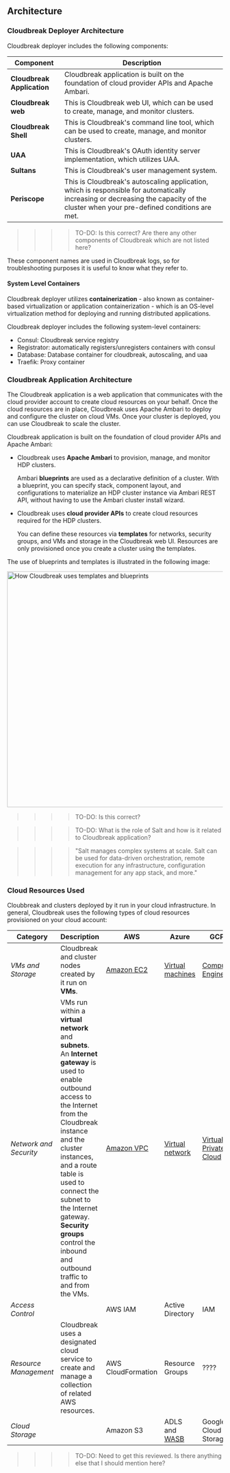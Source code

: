 ## Architecture  


### Cloudbreak Deployer Architecture

Cloudbreak deployer includes the following components:

| Component | Description |
|---|---|
| **Cloudbreak Application** | Cloudbreak application is built on the foundation of cloud provider APIs and Apache Ambari. | 
| **Cloudbreak web** | This is Cloudbreak web UI, which can be used to create, manage, and monitor clusters. |
| **Cloudbreak Shell** | This is Cloudbreak's command line tool, which can be used to create, manage, and monitor clusters. | 
| **UAA** | This is Cloudbreak's OAuth identity server implementation, which utilizes UAA. |
| **Sultans** | This is Cloudbreak's user management system. | 
| **Periscope** | This is Cloudbreak's autoscaling application, which is responsible for automatically increasing or decreasing the capacity of the cluster when your pre-defined conditions are met. |


>>>>TO-DO: Is this correct? Are there any other components of Cloudbreak which are not listed here? 

These component names are used in Cloudbreak logs, so for troubleshooting purposes it is useful to know what they refer to.

#### System Level Containers

Cloudbreak deployer utilizes **containerization** - also known as container-based virtualization or application containerization - which is an OS-level virtualization method for deploying and running distributed applications. 

Cloudbreak deployer includes the following system-level containers:

* Consul: Cloudbreak service registry  
* Registrator: automatically registers/unregisters containers with consul 
* Database: Database container for cloudbreak, autoscaling, and uaa
* Traefik: Proxy container 

### Cloudbreak Application Architecture 

The Cloudbreak application is a web application that communicates with the cloud provider account to create cloud resources on your behalf. Once the cloud resources are in place, Cloudbreak uses Apache Ambari to deploy and configure the cluster on cloud VMs. Once your cluster is deployed, you can use Cloudbreak to scale the cluster.

Cloudbreak application is built on the foundation of cloud provider APIs and Apache Ambari:

* Cloudbreak uses **Apache Ambari** to provision, manage, and monitor HDP clusters. 

    Ambari **blueprints** are used as a declarative definition of a cluster. With a blueprint, you can specify stack, component layout, and configurations to materialize an HDP cluster instance via Ambari REST API, without having to use the Ambari cluster install wizard. 
    
* Cloudbreak uses **cloud provider APIs** to create cloud resources required for the HDP clusters. 

    You can define these resources via **templates** for networks, security groups, and VMs and storage in the Cloudbreak web UI. Resources are only provisioned once you create a cluster using the templates.  
    
The use of blueprints and templates is illustrated in the following image:

<a href="../images/templates-and-blueprints2.png" target="_blank" title="click to enlarge"><img src="../images/templates-and-blueprints2.png" width="550" title="How Cloudbreak uses templates and blueprints"></a> 

>>>>TO-DO: Is this correct?  

>>>>TO-DO: What is the role of Salt and how is it related to Cloudbreak application? 

>>>>"Salt manages complex systems at scale. Salt can be used for data-driven orchestration, remote execution for any infrastructure, configuration management for any app stack, and more."


### Cloud Resources Used 

Cloubbreak and clusters deployed by it run in your cloud infrastructure. In general, Cloudbreak uses the following types of cloud resources provisioned on your cloud account:

| Category | Description | AWS | Azure | GCP |
|---|---|---|---|---|
| *VMs and Storage* | Cloudbreak and cluster nodes created by it run on **VMs**. | [Amazon EC2](https://aws.amazon.com/documentation/ec2/) | [Virtual machines](https://docs.microsoft.com/en-us/azure/virtual-machines/virtual-machines-linux-azure-overview?toc=%2fazure%2fvirtual-machines%2flinux%2ftoc.json) | [Compute Engine](https://cloud.google.com/compute/docs/) | 
| *Network and Security* | VMs run within a **virtual network** and **subnets**. An **Internet gateway** is used to enable outbound access to the Internet from the Cloudbreak instance and the cluster instances, and a route table is used to connect the subnet to the Internet gateway. **Security groups** control the inbound and outbound traffic to and from the VMs. | [Amazon VPC](https://aws.amazon.com/documentation/vpc/) | [Virtual network](https://docs.microsoft.com/en-us/azure/virtual-network/virtual-networks-overview) | [Virtual Private Cloud](https://cloud.google.com/compute/docs/vpc/) |
| *Access Control* |  | AWS IAM | Active Directory | IAM |
| *Resource Management* | Cloudbreak uses a designated cloud service to create and manage a collection of related AWS resources. | AWS CloudFormation | Resource Groups | ???? |
| *Cloud Storage* |  | Amazon S3 | ADLS and [WASB](https://docs.microsoft.com/en-us/azure/storage/storage-introduction) | Google Cloud Storage |


>>>>TO-DO: Need to get this reviewed. Is there anything else that I should mention here? 



